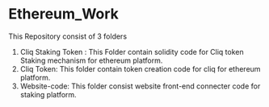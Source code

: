 # Ethereum_Work

This Repository consist of 3 folders  

1. Cliq Staking Token : This Folder contain solidity code for Cliq token Staking mechanism for ethereum platform.  
2. Cliq Token: This folder contain token creation code for cliq for ethereum platform.  
3. Website-code: This folder consist website front-end connecter code for staking platform.  
